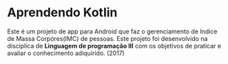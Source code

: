 # Aprendendo Kotlin
Este é um projeto de app para Android que faz o gerenciamento de Indice de Massa Corpóres(IMC) de pessoas. Este projeto foi desenvolvido na disciplica de **Linguagem de programação III** com os objetivos de praticar e avaliar o conhecimento adiquirido. (2017)